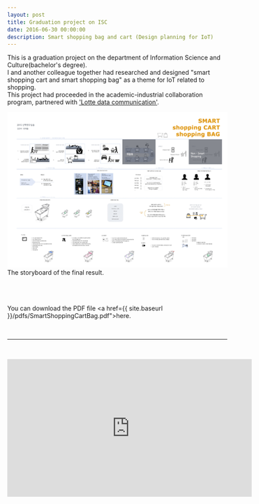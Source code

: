 ```yaml
---
layout: post
title: Graduation project on ISC
date: 2016-06-30 00:00:00
description: Smart shopping bag and cart (Design planning for IoT)
---
```

This is a graduation project on the department of Information Science and Culture(bachelor's degree). <br/>
I and another colleague together had researched and designed "smart shopping cart and smart shopping bag" as a theme for IoT related to shopping. <br/>
This project had proceeded in the academic-industrial collaboration program, partnered with <a href="https://www.ldcc.co.kr/en/index.asp" target="blank">'Lotte data communication'</a>.




<img class="col three" src="/img/10.jpg" alt="" title="storyboard"/>
<br/>
<div class="col three caption">
The storyboard of the final result.
</div>
<br/><br/><br/>

<object data="{{ site.baseurl }}/pdfs/SmartShoppingCartBag.pdf" width="100%" height="580" type="application/pdf"> <p>You can download the PDF file <a href={{ site.baseurl }}/pdfs/SmartShoppingCartBag.pdf">here</a>.</p>
</object>
<br/>

***

<br/>
<p align="middle">
<iframe width="560" height="315" src="https://www.youtube.com/embed/SxaWsVJrnxM" frameborder="0" allowfullscreen></iframe></p>

<br/><br/><br/>
